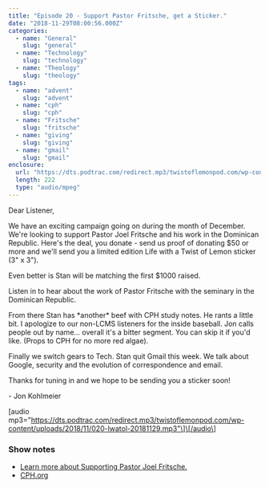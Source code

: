 ```yaml
---
title: "Episode 20 - Support Pastor Fritsche, get a Sticker."
date: "2018-11-29T08:00:56.000Z"
categories:
  - name: "General"
    slug: "general"
  - name: "Technology"
    slug: "technology"
  - name: "Theology"
    slug: "theology"
tags:
  - name: "advent"
    slug: "advent"
  - name: "cph"
    slug: "cph"
  - name: "Fritsche"
    slug: "fritsche"
  - name: "giving"
    slug: "giving"
  - name: "gmail"
    slug: "gmail"
enclosure:
  url: "https://dts.podtrac.com/redirect.mp3/twistoflemonpod.com/wp-content/uploads/2018/11/020-lwatol-20181129.mp3"
  length: 222
  type: "audio/mpeg"
---
```


Dear Listener,

We have an exciting campaign going on during the month of December. We're looking to support Pastor Joel Fritsche and his work in the Dominican Republic. Here's the deal, you donate - send us proof of donating \$50 or more and we'll send you a limited edition Life with a Twist of Lemon sticker (3" x 3").

Even better is Stan will be matching the first \$1000 raised.

Listen in to hear about the work of Pastor Fritsche with the seminary in the Dominican Republic.

From there Stan has \*another\* beef with CPH study notes. He rants a little bit. I apologize to our non-LCMS listeners for the inside baseball. Jon calls people out by name... overall it's a bitter segment. You can skip it if you'd like. (Props to CPH for no more red algae).

Finally we switch gears to Tech. Stan quit Gmail this week. We talk about Google, security and the evolution of correspondence and email.

Thanks for tuning in and we hope to be sending you a sticker soon!

\- Jon Kohlmeier

\[audio mp3="https://dts.podtrac.com/redirect.mp3/twistoflemonpod.com/wp-content/uploads/2018/11/020-lwatol-20181129.mp3"\]\[/audio\]

### Show notes

- [Learn more about Supporting Pastor Joel Fritsche.](/fritsche)
- [CPH.org](https://cph.org)
